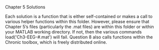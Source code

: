 Chapter 5 Solutions

Each solution is a function that is either self-contained or makes a call to various helper functions within this folder. However, please ensure that Chapter 5’s files (particularly the .mat files) are within this folder or within your MATLAB working directory. If not, then the various commands load('Ch3-EEG-#.mat') will fail. Question 8 also calls functions within the Chronic toolbox, which is freely distributed online. 